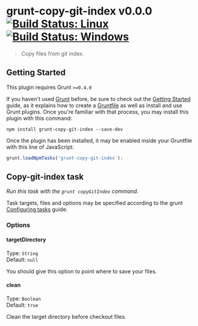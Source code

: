 # grunt-copy-git-index v0.0.0 [![Build Status: Linux](https://travis-ci.org/wmzy/grunt-copy-git-index.svg?branch=master)](https://travis-ci.org/wmzy/grunt-copy-git-index) [![Build Status: Windows](https://ci.appveyor.com/api/projects/status/j04ik7qgx21ixyfw/branch/master?svg=true)](https://ci.appveyor.com/project/wmzy/grunt-copy-git-index/branch/master)

> Copy files from git index.



## Getting Started
This plugin requires Grunt `>=0.4.0`

If you haven't used [Grunt](http://gruntjs.com/) before, be sure to check out the [Getting Started](http://gruntjs.com/getting-started) guide, as it explains how to create a [Gruntfile](http://gruntjs.com/sample-gruntfile) as well as install and use Grunt plugins. Once you're familiar with that process, you may install this plugin with this command:

```shell
npm install grunt-copy-git-index --save-dev
```

Once the plugin has been installed, it may be enabled inside your Gruntfile with this line of JavaScript:

```js
grunt.loadNpmTasks('grunt-copy-git-index');
```




## Copy-git-index task
_Run this task with the `grunt copyGitIndex` command._

Task targets, files and options may be specified according to the grunt [Configuring tasks](http://gruntjs.com/configuring-tasks) guide.


### Options


#### targetDirectory
Type: `String`  
Default: `null`

You should give this option to point where to save your files.

#### clean
Type: `Boolean`  
Default: `true`

Clean the target directory before checkout files.
